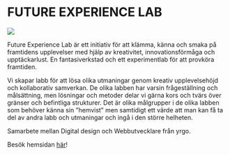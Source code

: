 # FUTURE EXPERIENCE LAB

<img src="https://media.giphy.com/media/WsvLlmmjx9tnmeTPNc/giphy.gif">

Future Experience Lab är ett initiativ för att klämma, känna och smaka på framtidens upplevelser med hjälp av kreativitet, innovationsförmåga och upptäckarlust.
En fantasiverkstad och ett experimentlab för att provköra framtiden. 

Vi skapar labb för att lösa olika utmaningar genom kreativ upplevelsehöjd och kollaborativ samverkan. De olika labben har varsin frågeställning och målsättning, men lösningar och metoder delar vi gärna kors och tvärs över gränser och befintliga strukturer. Det är olika målgrupper i de olika labben som behöver känna sin ”hemvist” men samtidigt ett värde att man kan få ta del av andra labb och utmaningar och ingå i den större helheten.

Samarbete mellan Digital design och Webbutvecklare från yrgo.

Besök hemsidan [här](https://future-experience-lab-2.netlify.app/)!
